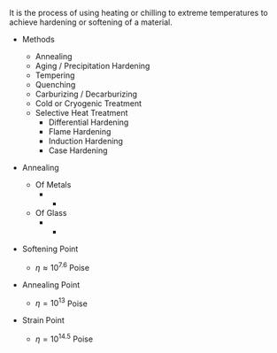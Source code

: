 It is the process of using heating or chilling to extreme temperatures to achieve hardening or softening of a material.

- Methods
	- Annealing
	- Aging / Precipitation Hardening
	- Tempering
	- Quenching
	- Carburizing / Decarburizing
	- Cold or Cryogenic Treatment
	- Selective Heat Treatment
		- Differential Hardening
		- Flame Hardening
		- Induction Hardening
		- Case Hardening

- Annealing
	- Of Metals
		- -
	- Of Glass
		- -

- Softening Point
	- $\eta \approx 10^{7.6}$ Poise
- Annealing Point
	- $\eta=10^{13}$ Poise
- Strain Point
	- $\eta=10^{14.5}$ Poise